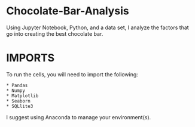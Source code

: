 # Chocolate-Bar-Analysis
Using Jupyter Notebook, Python, and a data set, I analyze the factors that go into creating the best chocolate bar.

# IMPORTS
To run the cells, you will need to import the following:

    * Pandas
    * Numpy
    * Matplotlib
    * Seaborn
    * SQLlite3

I suggest using Anaconda to manage your environment(s).
